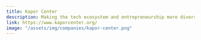 ```yaml
---
title: Kapor Center
description: Making the tech ecosystem and entrepreneurship more diverse, inclusive, and impactful
link: https://www.kaporcenter.org/
image: "/assets/img/companies/kapor-center.png"
---
```

